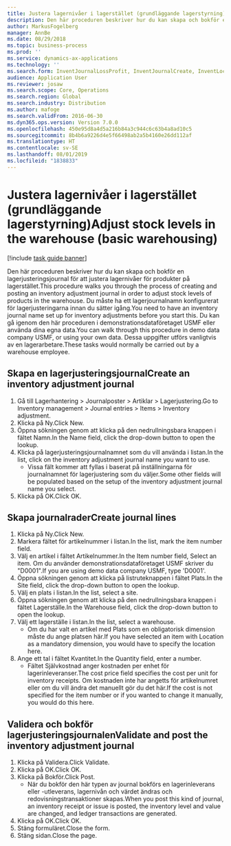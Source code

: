```yaml
---
title: Justera lagernivåer i lagerstället (grundläggande lagerstyrning)
description: Den här proceduren beskriver hur du kan skapa och bokför en lagerjusteringsjournal för att justera lagernivåer för produkter på lagerstället.
author: MarkusFogelberg
manager: AnnBe
ms.date: 08/29/2018
ms.topic: business-process
ms.prod: ''
ms.service: dynamics-ax-applications
ms.technology: ''
ms.search.form: InventJournalLossProfit, InventJournalCreate, InventLocationIdLookup
audience: Application User
ms.reviewer: josaw
ms.search.scope: Core, Operations
ms.search.region: Global
ms.search.industry: Distribution
ms.author: mafoge
ms.search.validFrom: 2016-06-30
ms.dyn365.ops.version: Version 7.0.0
ms.openlocfilehash: 450e95d8a4d5a216b84a3c944c6c63b4a8ad10c5
ms.sourcegitcommit: 8b4b6a9226d4e5f66498ab2a5b4160e26dd112af
ms.translationtype: HT
ms.contentlocale: sv-SE
ms.lasthandoff: 08/01/2019
ms.locfileid: "1838833"
---
```

# <a name="adjust-stock-levels-in-the-warehouse-basic-warehousing"></a><span data-ttu-id="4d4ab-103">Justera lagernivåer i lagerstället (grundläggande lagerstyrning)</span><span class="sxs-lookup"><span data-stu-id="4d4ab-103">Adjust stock levels in the warehouse (basic warehousing)</span></span>

[!include [task guide banner](../../includes/task-guide-banner.md)]

<span data-ttu-id="4d4ab-104">Den här proceduren beskriver hur du kan skapa och bokför en lagerjusteringsjournal för att justera lagernivåer för produkter på lagerstället.</span><span class="sxs-lookup"><span data-stu-id="4d4ab-104">This procedure walks you through the process of creating and posting an inventory adjustment journal in order to adjust stock levels of products in the warehouse.</span></span> <span data-ttu-id="4d4ab-105">Du måste ha ett lagerjournalnamn konfigurerat för lagerjusteringarna innan du sätter igång.</span><span class="sxs-lookup"><span data-stu-id="4d4ab-105">You need to have an inventory journal name set up for inventory adjustments before you start this.</span></span> <span data-ttu-id="4d4ab-106">Du kan gå igenom den här proceduren i demonstrationsdataföretaget USMF eller använda dina egna data.</span><span class="sxs-lookup"><span data-stu-id="4d4ab-106">You can walk through this procedure in demo data company USMF, or using your own data.</span></span> <span data-ttu-id="4d4ab-107">Dessa uppgifter utförs vanligtvis av en lagerarbetare.</span><span class="sxs-lookup"><span data-stu-id="4d4ab-107">These tasks would normally be carried out by a warehouse employee.</span></span>


## <a name="create-an-inventory-adjustment-journal"></a><span data-ttu-id="4d4ab-108">Skapa en lagerjusteringsjournal</span><span class="sxs-lookup"><span data-stu-id="4d4ab-108">Create an inventory adjustment journal</span></span>
1. <span data-ttu-id="4d4ab-109">Gå till Lagerhantering > Journalposter > Artiklar > Lagerjustering.</span><span class="sxs-lookup"><span data-stu-id="4d4ab-109">Go to Inventory management > Journal entries > Items > Inventory adjustment.</span></span>
2. <span data-ttu-id="4d4ab-110">Klicka på Ny.</span><span class="sxs-lookup"><span data-stu-id="4d4ab-110">Click New.</span></span>
3. <span data-ttu-id="4d4ab-111">Öppna sökningen genom att klicka på den nedrullningsbara knappen i fältet Namn.</span><span class="sxs-lookup"><span data-stu-id="4d4ab-111">In the Name field, click the drop-down button to open the lookup.</span></span>
4. <span data-ttu-id="4d4ab-112">Klicka på lagerjusteringsjournalnamnet som du vill använda i listan.</span><span class="sxs-lookup"><span data-stu-id="4d4ab-112">In the list, click on the inventory adjustment journal name you want to use.</span></span>
    * <span data-ttu-id="4d4ab-113">Vissa fält kommer att fyllas i baserat på inställningarna för journalnamnet för lagerjustering som du väljer.</span><span class="sxs-lookup"><span data-stu-id="4d4ab-113">Some other fields will be populated based on the setup of the inventory adjustment journal name you select.</span></span>  
5. <span data-ttu-id="4d4ab-114">Klicka på OK.</span><span class="sxs-lookup"><span data-stu-id="4d4ab-114">Click OK.</span></span>

## <a name="create-journal-lines"></a><span data-ttu-id="4d4ab-115">Skapa journalrader</span><span class="sxs-lookup"><span data-stu-id="4d4ab-115">Create journal lines</span></span>
1. <span data-ttu-id="4d4ab-116">Klicka på Ny.</span><span class="sxs-lookup"><span data-stu-id="4d4ab-116">Click New.</span></span>
2. <span data-ttu-id="4d4ab-117">Markera fältet för artikelnummer i listan.</span><span class="sxs-lookup"><span data-stu-id="4d4ab-117">In the list, mark the item number field.</span></span>
3. <span data-ttu-id="4d4ab-118">Välj en artikel i fältet Artikelnummer.</span><span class="sxs-lookup"><span data-stu-id="4d4ab-118">In the Item number field, Select an item.</span></span> <span data-ttu-id="4d4ab-119">Om du använder demonstrationsdataföretaget USMF skriver du "D0001".</span><span class="sxs-lookup"><span data-stu-id="4d4ab-119">If you are using demo data company USMF, type 'D0001'.</span></span>
4. <span data-ttu-id="4d4ab-120">Öppna sökningen genom att klicka på listruteknappen i fältet Plats.</span><span class="sxs-lookup"><span data-stu-id="4d4ab-120">In the Site field, click the drop-down button to open the lookup.</span></span>
5. <span data-ttu-id="4d4ab-121">Välj en plats i listan.</span><span class="sxs-lookup"><span data-stu-id="4d4ab-121">In the list, select a site.</span></span>
6. <span data-ttu-id="4d4ab-122">Öppna sökningen genom att klicka på den nedrullningsbara knappen i fältet Lagerställe.</span><span class="sxs-lookup"><span data-stu-id="4d4ab-122">In the Warehouse field, click the drop-down button to open the lookup.</span></span>
7. <span data-ttu-id="4d4ab-123">Välj ett lagerställe i listan.</span><span class="sxs-lookup"><span data-stu-id="4d4ab-123">In the list, select a warehouse.</span></span>
    * <span data-ttu-id="4d4ab-124">Om du har valt en artikel med Plats som en obligatorisk dimension måste du ange platsen här.</span><span class="sxs-lookup"><span data-stu-id="4d4ab-124">If you have selected an item with Location as a mandatory dimension, you would have to specify the location here.</span></span>  
8. <span data-ttu-id="4d4ab-125">Ange ett tal i fältet Kvantitet.</span><span class="sxs-lookup"><span data-stu-id="4d4ab-125">In the Quantity field, enter a number.</span></span>
    * <span data-ttu-id="4d4ab-126">Fältet Självkostnad anger kostnaden per enhet för lagerinleveranser.</span><span class="sxs-lookup"><span data-stu-id="4d4ab-126">The cost price field specifies the cost per unit for inventory receipts.</span></span> <span data-ttu-id="4d4ab-127">Om kostnaden inte har angetts för artikelnumret eller om du vill ändra det manuellt gör du det här.</span><span class="sxs-lookup"><span data-stu-id="4d4ab-127">If the cost is not specified for the item number or if you wanted to change it manually, you would do this here.</span></span>  

## <a name="validate-and-post-the-inventory-adjustment-journal"></a><span data-ttu-id="4d4ab-128">Validera och bokför lagerjusteringsjournalen</span><span class="sxs-lookup"><span data-stu-id="4d4ab-128">Validate and post the inventory adjustment journal</span></span>
1. <span data-ttu-id="4d4ab-129">Klicka på Validera.</span><span class="sxs-lookup"><span data-stu-id="4d4ab-129">Click Validate.</span></span>
2. <span data-ttu-id="4d4ab-130">Klicka på OK.</span><span class="sxs-lookup"><span data-stu-id="4d4ab-130">Click OK.</span></span>
3. <span data-ttu-id="4d4ab-131">Klicka på Bokför.</span><span class="sxs-lookup"><span data-stu-id="4d4ab-131">Click Post.</span></span>
    * <span data-ttu-id="4d4ab-132">När du bokför den här typen av journal bokförs en lagerinleverans eller -utleverans, lagernivån och värdet ändras och redovisningstransaktioner skapas.</span><span class="sxs-lookup"><span data-stu-id="4d4ab-132">When you post this kind of journal, an inventory receipt or issue is posted, the inventory level and value are changed, and ledger transactions are generated.</span></span>  
4. <span data-ttu-id="4d4ab-133">Klicka på OK.</span><span class="sxs-lookup"><span data-stu-id="4d4ab-133">Click OK.</span></span>
5. <span data-ttu-id="4d4ab-134">Stäng formuläret.</span><span class="sxs-lookup"><span data-stu-id="4d4ab-134">Close the form.</span></span>
6. <span data-ttu-id="4d4ab-135">Stäng sidan.</span><span class="sxs-lookup"><span data-stu-id="4d4ab-135">Close the page.</span></span>

